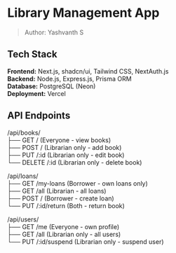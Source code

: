 # Library Management App

> Author: Yashvanth S

## Tech Stack

**Frontend:** Next.js, shadcn/ui, Tailwind CSS, NextAuth.js  
**Backend:** Node.js, Express.js, Prisma ORM  
**Database:** PostgreSQL (Neon)  
**Deployment:** Vercel

## API Endpoints

/api/books/  
├── GET / (Everyone - view books)  
├── POST / (Librarian only - add book)  
├── PUT /:id (Librarian only - edit book)  
└── DELETE /:id (Librarian only - delete book)  
  
/api/loans/  
├── GET /my-loans (Borrower - own loans only)  
├── GET /all (Librarian - all loans)  
├── POST / (Borrower - create loan)  
└── PUT /:id/return (Both - return book)  
  
/api/users/  
├── GET /me (Everyone - own profile)  
├── GET /all (Librarian only - all users)  
└── PUT /:id/suspend (Librarian only - suspend user)  
